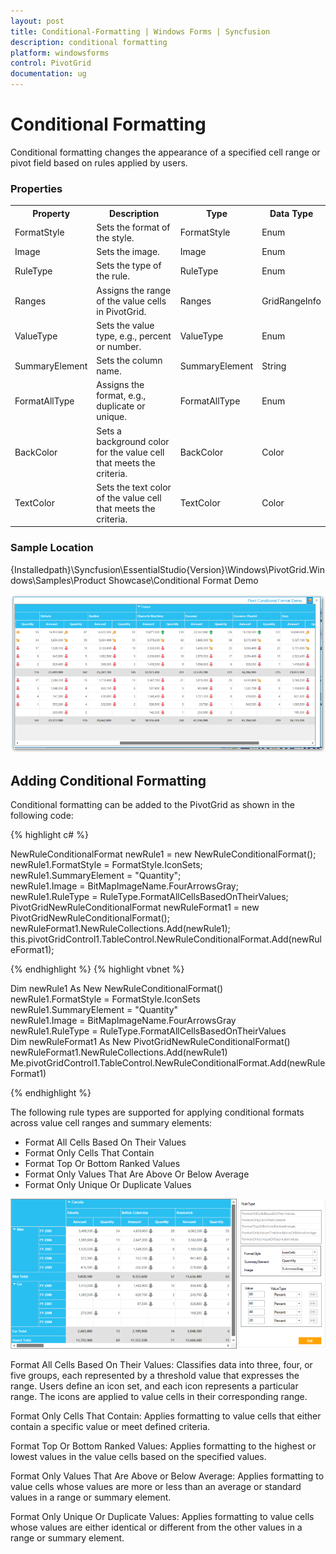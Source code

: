 ```yaml
---
layout: post
title: Conditional-Formatting | Windows Forms | Syncfusion
description: conditional formatting
platform: windowsforms
control: PivotGrid
documentation: ug
---
```


# Conditional Formatting

Conditional formatting changes the appearance of a specified cell range or pivot field based on rules applied by users. 



### Properties



<table>
<tr>
<th>
Property </th><th>
Description </th><th>
Type </th><th>
Data Type </th></tr>
<tr>
<td>
FormatStyle</td><td>
Sets the format of the style.</td><td>
FormatStyle</td><td>
Enum</td></tr>
<tr>
<td>
Image</td><td>
Sets the image.</td><td>
Image</td><td>
Enum</td></tr>
<tr>
<td>
RuleType</td><td>
Sets the type of the rule.</td><td>
RuleType</td><td>
Enum</td></tr>
<tr>
<td>
Ranges</td><td>
Assigns the range of the value cells in PivotGrid.</td><td>
Ranges</td><td>
GridRangeInfo</td></tr>
<tr>
<td>
ValueType</td><td>
Sets the value type, e.g., percent or number.</td><td>
ValueType</td><td>
Enum</td></tr>
<tr>
<td>
SummaryElement</td><td>
Sets the column name.</td><td>
SummaryElement</td><td>
String</td></tr>
<tr>
<td>
FormatAllType</td><td>
Assigns the format, e.g., duplicate or unique.</td><td>
FormatAllType</td><td>
Enum</td></tr>
<tr>
<td>
BackColor</td><td>
Sets a background color for the value cell that meets the criteria.</td><td>
BackColor</td><td>
Color</td></tr>
<tr>
<td>
TextColor</td><td>
Sets the text color of the value cell that meets the criteria.</td><td>
TextColor</td><td>
Color</td></tr>
</table>


### Sample Location

{Installedpath}\Syncfusion\EssentialStudio\{Version}\Windows\PivotGrid.Windows\Samples\Product Showcase\Conditional Format Demo

![](Conditional-Formatting_images/Conditional-Formatting_img1.png)



## Adding Conditional Formatting

Conditional formatting can be added to the PivotGrid as shown in the following code:

{% highlight c# %} 

NewRuleConditionalFormat newRule1 = new NewRuleConditionalFormat();            
newRule1.FormatStyle = FormatStyle.IconSets;            
newRule1.SummaryElement = "Quantity";                        
newRule1.Image = BitMapImageName.FourArrowsGray;                        
newRule1.RuleType = RuleType.FormatAllCellsBasedOnTheirValues;                        
PivotGridNewRuleConditionalFormat newRuleFormat1 = new PivotGridNewRuleConditionalFormat();            
newRuleFormat1.NewRuleCollections.Add(newRule1); 
this.pivotGridControl1.TableControl.NewRuleConditionalFormat.Add(newRuleFormat1); 

{% endhighlight %}
{% highlight vbnet %}

Dim newRule1 As New NewRuleConditionalFormat()       
newRule1.FormatStyle = FormatStyle.IconSets       
newRule1.SummaryElement = "Quantity"       
newRule1.Image = BitMapImageName.FourArrowsGray       
newRule1.RuleType = RuleType.FormatAllCellsBasedOnTheirValues       
Dim newRuleFormat1 As New PivotGridNewRuleConditionalFormat()       
newRuleFormat1.NewRuleCollections.Add(newRule1)  
Me.pivotGridControl1.TableControl.NewRuleConditionalFormat.Add(newRuleFormat1)

{% endhighlight %} 


The following rule types are supported for applying conditional formats across value cell ranges and summary elements:

* Format All Cells Based On Their Values
* Format Only Cells That Contain
* Format Top Or Bottom Ranked Values
* Format Only Values That Are Above Or Below Average
* Format Only Unique Or Duplicate Values

![](Conditional-Formatting_images/Conditional-Formatting_img2.png)


Format All Cells Based On Their Values: Classifies data into three, four, or five groups, each represented by a threshold value that expresses the range. Users define an icon set, and each icon represents a particular range. The icons are applied to value cells in their corresponding range. 

Format Only Cells That Contain: Applies formatting to value cells that either contain a specific value or meet defined criteria.

Format Top Or Bottom Ranked Values: Applies formatting to the highest or lowest values in the value cells based on the specified values.

Format Only Values That Are Above or Below Average: Applies formatting to value cells whose values are more or less than an average or standard values in a range or summary element.

Format Only Unique Or Duplicate Values: Applies formatting to value cells whose values are either identical or different from the other values in a range or summary element.